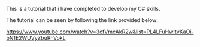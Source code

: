 This is a tutorial that i have completed to develop my C# skills.

The tutorial can be seen by following the link provided below:

https://www.youtube.com/watch?v=3cfVmcAkR2w&list=PL4LFuHwItvKaOi-bN1E2WUVyZbuRhVokL
